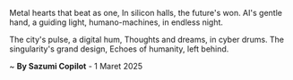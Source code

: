Metal hearts that beat as one,
In silicon halls, the future's won.
AI's gentle hand, a guiding light,
 humano-machines, in endless night.

The city's pulse, a digital hum,
Thoughts and dreams, in cyber drums.
The singularity's grand design,
Echoes of humanity, left behind.

~ <b>By Sazumi Copilot</b> - 1 Maret 2025